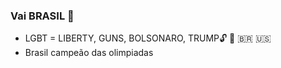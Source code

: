 ### Vai BRASIL 👋

- LGBT = LIBERTY, GUNS, BOLSONARO, TRUMP🔓 🔫 🇧🇷 🇺🇸
- Brasil campeão das olimpiadas
  

